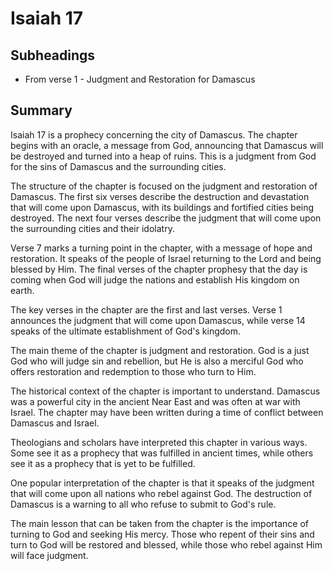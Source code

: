 # Isaiah 17

## Subheadings

* From verse 1 - Judgment and Restoration for Damascus

## Summary

Isaiah 17 is a prophecy concerning the city of Damascus. The chapter begins with an oracle, a message from God, announcing that Damascus will be destroyed and turned into a heap of ruins. This is a judgment from God for the sins of Damascus and the surrounding cities.

The structure of the chapter is focused on the judgment and restoration of Damascus. The first six verses describe the destruction and devastation that will come upon Damascus, with its buildings and fortified cities being destroyed. The next four verses describe the judgment that will come upon the surrounding cities and their idolatry.

Verse 7 marks a turning point in the chapter, with a message of hope and restoration. It speaks of the people of Israel returning to the Lord and being blessed by Him. The final verses of the chapter prophesy that the day is coming when God will judge the nations and establish His kingdom on earth.

The key verses in the chapter are the first and last verses. Verse 1 announces the judgment that will come upon Damascus, while verse 14 speaks of the ultimate establishment of God's kingdom.

The main theme of the chapter is judgment and restoration. God is a just God who will judge sin and rebellion, but He is also a merciful God who offers restoration and redemption to those who turn to Him.

The historical context of the chapter is important to understand. Damascus was a powerful city in the ancient Near East and was often at war with Israel. The chapter may have been written during a time of conflict between Damascus and Israel.

Theologians and scholars have interpreted this chapter in various ways. Some see it as a prophecy that was fulfilled in ancient times, while others see it as a prophecy that is yet to be fulfilled.

One popular interpretation of the chapter is that it speaks of the judgment that will come upon all nations who rebel against God. The destruction of Damascus is a warning to all who refuse to submit to God's rule.

The main lesson that can be taken from the chapter is the importance of turning to God and seeking His mercy. Those who repent of their sins and turn to God will be restored and blessed, while those who rebel against Him will face judgment.